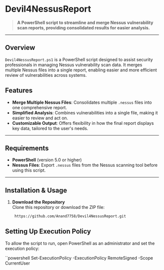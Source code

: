 # Devil4NessusReport

> **A PowerShell script to streamline and merge Nessus vulnerability scan reports, providing consolidated results for easier analysis.**

---

## Overview

`Devil4NessusReport.ps1` is a PowerShell script designed to assist security professionals in managing Nessus vulnerability scan data. It merges multiple Nessus files into a single report, enabling easier and more efficient review of vulnerabilities across systems.

## Features

- **Merge Multiple Nessus Files**: Consolidates multiple `.nessus` files into one comprehensive report.
- **Simplified Analysis**: Combines vulnerabilities into a single file, making it easier to review and act on.
- **Customizable Output**: Offers flexibility in how the final report displays key data, tailored to the user's needs.

---

## Requirements

- **PowerShell** (version 5.0 or higher)
- **Nessus Files**: Export `.nessus` files from the Nessus scanning tool before using this script.

---

## Installation & Usage

1. **Download the Repository**  
   Clone this repository or download the ZIP file:
   ```bash
    https://github.com/Anand7758/Devil4NessusReport.git
## Setting Up Execution Policy
To allow the script to run, open PowerShell as an administrator and set the execution policy:

``powershell  Set-ExecutionPolicy -ExecutionPolicy RemoteSigned -Scope CurrentUser
